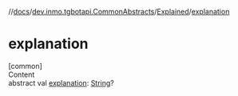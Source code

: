 //[docs](../../../index.md)/[dev.inmo.tgbotapi.CommonAbstracts](../index.md)/[Explained](index.md)/[explanation](explanation.md)



# explanation  
[common]  
Content  
abstract val [explanation](explanation.md): [String](https://kotlinlang.org/api/latest/jvm/stdlib/kotlin/-string/index.html)?  



